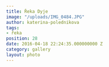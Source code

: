 ```yaml
---
title: Řeka Dyje
image: "/uploads/IMG_0484.JPG"
author: katerina-polednikova
tags:
- řeka
position: 28
date: 2016-04-18 22:24:35.000000000 Z
category: gallery
layout: photo
---
```

